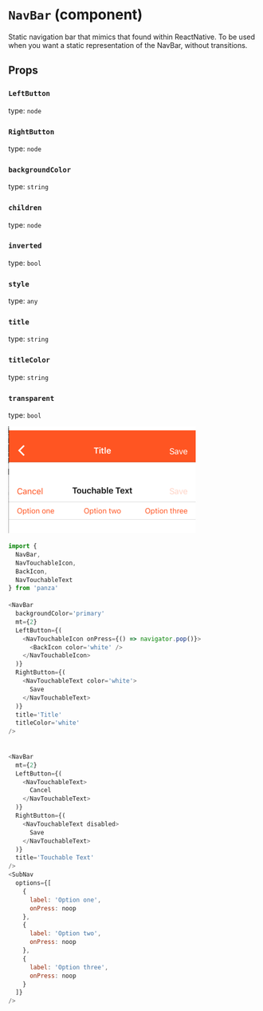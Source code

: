 `NavBar` (component)
====================

Static navigation bar that mimics that found
within ReactNative. To be used when you want a static
representation of the NavBar, without transitions.

Props
-----

### `LeftButton`

type: `node`


### `RightButton`

type: `node`


### `backgroundColor`

type: `string`


### `children`

type: `node`


### `inverted`

type: `bool`


### `style`

type: `any`


### `title`

type: `string`


### `titleColor`

type: `string`


### `transparent`

type: `bool`

![NavBar example](images/NavBar.png)

```javascript
import {
  NavBar,
  NavTouchableIcon,
  BackIcon,
  NavTouchableText
} from 'panza'

<NavBar
  backgroundColor='primary'
  mt={2}
  LeftButton={(
    <NavTouchableIcon onPress={() => navigator.pop()}>
      <BackIcon color='white' />
    </NavTouchableIcon>
  )}
  RightButton={(
    <NavTouchableText color='white'>
      Save
    </NavTouchableText>
  )}
  title='Title'
  titleColor='white'
/>


<NavBar
  mt={2}
  LeftButton={(
    <NavTouchableText>
      Cancel
    </NavTouchableText>
  )}
  RightButton={(
    <NavTouchableText disabled>
      Save
    </NavTouchableText>
  )}
  title='Touchable Text'
/>
<SubNav
  options={[
    {
      label: 'Option one',
      onPress: noop
    },
    {
      label: 'Option two',
      onPress: noop
    },
    {
      label: 'Option three',
      onPress: noop
    }
  ]}
/>

```
